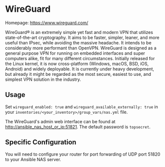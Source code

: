 # WireGuard

Homepage: <https://www.wireguard.com/>

WireGuard® is an extremely simple yet fast and modern VPN that utilizes state-of-the-art cryptography. It aims to be faster, simpler, leaner, and more useful than IPsec, while avoiding the massive headache. It intends to be considerably more performant than OpenVPN. WireGuard is designed as a general purpose VPN for running on embedded interfaces and super computers alike, fit for many different circumstances. Initially released for the Linux kernel, it is now cross-platform (Windows, macOS, BSD, iOS, Android) and widely deployable. It is currently under heavy development, but already it might be regarded as the most secure, easiest to use, and simplest VPN solution in the industry.

## Usage

Set `wireguard_enabled: true` and `wireguard_available_externally: true` in your `inventories/<your_inventory>/group_vars/nas.yml` file.

The WireGuard's admin web interface can be found at <http://ansible_nas_host_or_ip:51821>. The default password is `topsecret`.

## Specific Configuration

You will need to configure your router for port forwarding of UDP port 51820 to your Ansible NAS server. 
